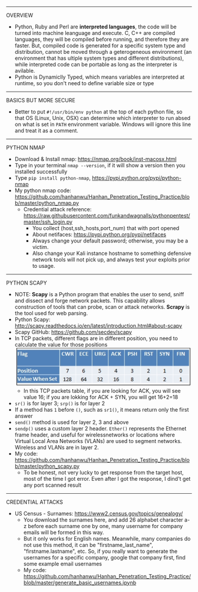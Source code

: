 

***************************************************************************

OVERVIEW

* Python, Ruby and Perl are <b>interpreted languages</b>, the code will be turned into machine leanguage and execute. C, C++ are compiled languages, they will be compiled before running, and therefore they are faster. But, compiled code is generated for a specific system type and distribution, cannot be moved through a geterogeneous environment (an environment that has ultiple system types and different distributions), while interpreted code can be portable as long as the interpreter is avilable.
* Python is Dynamiclly Typed, which means variables are interpreted at runtime, so you don't need to define variable size or type

***************************************************************************

BASICS BUT MORE SECURE

* Better to put `#!/usr/bin/env python` at the top of each python file, so that OS (Linux, Unix, OSX) can determine which interpreter to run absed on what is set in `PATH` environment variable. Windows will ignore this line and treat it as a comment.

***************************************************************************

PYTHON NMAP

* Download & Install nmap: https://nmap.org/book/inst-macosx.html 
* Type in your terminal `nmap --version`, if it will show a version then you installed successfully
* Type `pip install python-nmap`, https://pypi.python.org/pypi/python-nmap
* My python nmap code: https://github.com/hanhanwu/Hanhan_Penetration_Testing_Practice/blob/master/python_nmap.py
  * Credential attack reference: https://raw.githubusercontent.com/funkandwagnalls/pythonpentest/master/ssh_login.py
    * You collect (host,ssh_hosts,port_num) that with port opened
    * About netifaces: https://pypi.python.org/pypi/netifaces
    * Always change your default password; otherwise, you may be a victim. 
    * Also change your Kali instance hostname to something defensive network tools will not pick up, and always test your exploits prior to usage.

***************************************************************************

PYTHON SCAPY

* NOTE: <b>Scapy</b> is a Python program that enables the user to send, sniff and dissect and forge network packets. This capability allows construction of tools that can probe, scan or attack networks. <b>Scrapy</b> is the tool used for web parsing.
* Python Scapy: http://scapy.readthedocs.io/en/latest/introduction.html#about-scapy
* Scapy GitHub: https://github.com/secdev/scapy
* In TCP packets, different flags are in different position, you need to calculate the value for those positions
![TCP Packets](https://github.com/hanhanwu/Hanhan_Penetration_Testing_Practice/blob/master/TCP_flags.png)
  * In this TCP packets table, if you are looking for ACK, you will see value 16; if you are lokking for ACK + SYN, you will get 16+2=18
* `sr()` is for layer 3; `srp()` is for layer 2
* If a method has `1` before `()`, such as `sr1()`, it means return only the first answer
* `send()` method is used for layer 2, 3 and above
* `sendp()` uses a custom layer 2 header. `Ether()` represents the Ethernet frame header, and useful for wirelessnetworks or locations where Virtual Local Area Networks (VLANs) are used to segment networks. Wireless and VLANs are in layer 2.
* My code: https://github.com/hanhanwu/Hanhan_Penetration_Testing_Practice/blob/master/python_scapy.py
  * To be honest, not very lucky to get response from the target host, most of the time I got error. Even after I got the response, I dind't get any port scanned result
  
***************************************************************************

CREDENTIAL ATTACKS

* US Census - Surnames: https://www2.census.gov/topics/genealogy/
  * You download the surnames here, and add 26 alphabet character a-z before each surname one by one, many username for company emails will be formed in this way.
  * But it only works for English names. Meanwhile, many companies do not use this method, it can be "firstname_last_name", "firstname.lastname", etc. So, if you really want to generate the usernames for a specific company, google that company first, find some example email usernames
  * My code: https://github.com/hanhanwu/Hanhan_Penetration_Testing_Practice/blob/master/generate_basic_usernames.ipynb
